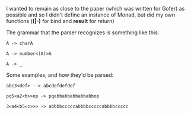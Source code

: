 I wanted to remain as close to the paper (which was written for Gofer) as possible and so I didn't define an instance of Monad, but did my own functions (**(|-)** for bind and **result** for return)

The grammar that the parser recognizes is something like this:

    A -> charA

    A -> number<(A)>A

    A -> _

Some examples, and how they'd be parsed:

    abc3<def> --> abcdefdefdef

    pq5<a2<b>>op -> pqabbabbabbabbabbop

    3<a4<b5<c>>> -> abbbbcccccabbbbcccccabbbbccccc